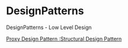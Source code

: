 # DesignPatterns
DesignPatterns - Low Level Design

[Proxy Design Pattern :Structural Design Pattern](https://youtu.be/9MxHKlVc6ZM)
